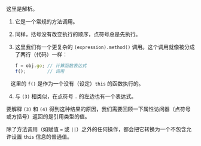 
这里是解析。

1. 它是一个常规的方法调用。

2. 同样，括号没有改变执行的顺序，点符号总是先执行。

3. 这里我们有一个更复杂的 `(expression).method()` 调用。这个调用就像被分成了两行（代码）一样：

    ```js no-beautify
    f = obj.go; // 计算函数表达式
    f();        // 调用
    ```

    这里的 `f()` 是作为一个没有（设定）`this` 的函数执行的。

4. 与 `(3)` 相类似，在点符号 `.` 的左边也有一个表达式。

要解释 `(3)` 和 `(4)` 得到这种结果的原因，我们需要回顾一下属性访问器（点符号或方括号）返回的是引用类型的值。

除了方法调用（如赋值 `=` 或 `||`）之外的任何操作，都会把它转换为一个不包含允许设置 `this` 信息的普通值。
